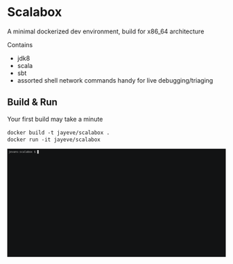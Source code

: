 # Scalabox

A minimal dockerized dev environment, build for x86_64 architecture

Contains

- jdk8
- scala
- sbt
- assorted shell network commands handy for live debugging/triaging

## Build & Run

Your first build may take a minute

```
docker build -t jayeve/scalabox .
docker run -it jayeve/scalabox
```

![Scalabox GIF](https://github.com/jayeve/terminal/raw/master/scalabox/demo2.gif)
